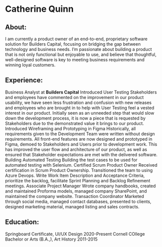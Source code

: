 # Catherine Quinn

## About: 

I am currently a product owner of an end-to-end, proprietary software solution for Builders Capital, focusing on bridging the gap between technology and business needs. I’m passionate about building a product that is not only functional but enjoyable to use, and believe that thoughtful, well-designed software is key to meeting business requirements and winning loyal customers.

## Experience:

Business Analyst at **Builders Capital** 
Introduced User Testing
Stakeholders and employees have commented on the improvement in our product usability, we have seen less frustration and confusion with new releases and employees who are brought in to help with User Testing feel a vested interest in our product. Initially seen as an unneeded step that would slow down the development process, it is now a piece that is requested by Stakeholders due to the demonstrated value it brings to our product. 
Introduced Wireframing and Prototyping in Figma
Historically, all requirements given to the Development Team were written without design requirements. All front-end features are now designed and prototyped in Figma, demoed to Stakeholders and Users prior to development work. This has improved the user flow and architecture of our product, as well as ensured that Stakeholder expectations are met with the delivered software. 
Building Automated Testing 
Building the test cases to be used for automated testing with Selenium. 
Certified Scrum Product Owner
Received certification in Scrum Product Ownership. Transitioned the team to using Azure Devops. Write Work Item Description and Acceptance Criteria, prioritize the backlog, facilitate Sprint Planning and Backlog Refinement meetings. 
Associate Project Manager
Wrote company handbooks, created and maintained Proforma models, managed company SharePoint,  and maintained the company website.
Transaction Coordinator
Marketed through social media, managed contact databases, presented to clients, designed marketing material, managed listing and sales contracts. 

## Education:

Springboard
Certificate, UI/UX Design
2020-Present
Cornell COllege
Bachelor or Arts (B.A.,), Art History 
2011-2015

